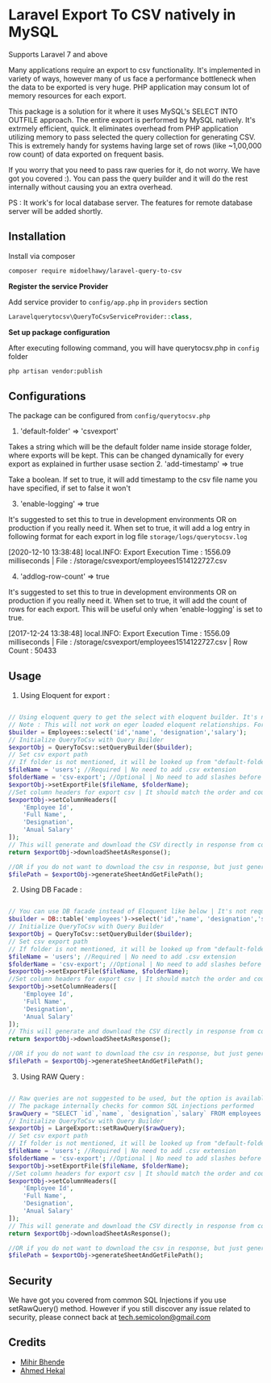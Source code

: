 # Laravel Export To CSV natively in MySQL

Supports Laravel 7 and above

Many applications require an export to csv functionality. It's implemented in variety of ways, however many of us face a performance bottleneck when the data to be exported is very huge. PHP application may consum lot of memory resources for each export. 

This package is a solution for it where it uses MySQL's SELECT INTO OUTFILE approach. The entire export is performed by MySQL natively. It's extrmely efficient, quick. It eliminates overhead from PHP application utilizing memory to pass selected the query collection for generating CSV. This is extremely handy for systems having large set of rows (like ~1,00,000 row count) of data exported on frequent basis.

If you worry that you need to pass raw queries for it, do not worry. We have got you covered :). You can pass the query builder and it will do  the rest internally without causing you an extra overhead.

PS : It work's for local database server. The features for remote database server will be added shortly.

## Installation

Install via composer
```bash
composer require midoelhawy/laravel-query-to-csv
```

**Register the service Provider**

Add service provider to `config/app.php` in `providers` section
```php
Laravelquerytocsv\QueryToCsvServiceProvider::class,
```

**Set up package configuration**

After executing following command, you will have querytocsv.php in `config` folder
```bash
php artisan vendor:publish
```

## Configurations

The package can be configured from `config/querytocsv.php`

1. 'default-folder' => 'csvexport' 

Takes a string which will be the default folder name inside storage folder, where exports will be kept. This can be changed dynamically for every export as explained in further usase section
2. 'add-timestamp' => true 

Take a boolean. If set to true, it will add timestamp to  the csv file name you have specified, if set to false it won't

3. 'enable-logging' => true

It's suggested to set this to true in development environments OR on production if you really need it. When set to true, it will add a log entry in following format for each export in log file `storage/logs/querytocsv.log`

[2020-12-10 13:38:48] local.INFO: Export Execution Time :  1556.09 milliseconds | File : /storage/csvexport/employees1514122727.csv  

4. 'addlog-row-count' => true

It's suggested to set this to true in development environments OR on production if you really need it. When set to true, it will add the count of rows for each export. This will be useful only when 'enable-logging' is set to true.

[2017-12-24 13:38:48] local.INFO: Export Execution Time :  1556.09 milliseconds | File : /storage/csvexport/employees1514122727.csv | Row Count : 50433

## Usage

1. Using Eloquent for export : 

```php

// Using eloquent query to get the select with eloquent builder. It's not required to do ->get() on the builder instance
// Note : This will not work on eger loaded eloquent relationships. For that You can use DB facade which is explained in next point 2.
$builder = Employees::select('id','name', 'designation','salary');
// Initialize QueryToCsv with Query Builder
$exportObj = QueryToCsv::setQueryBuilder($builder);
// Set csv export path
// If folder is not mentioned, it will be looked up from "default-folder" configration specified in config/querytocsv.php
$fileName = 'users'; //Required | No need to add .csv extension
$folderName = 'csv-export'; //Optional | No need to add slashes before or after
$exportObj->setExportFile($fileName, $folderName);
//Set column headers for export csv | It should match the order and count of columns selected in query builder ->select()
$exportObj->setColumnHeaders([
    'Employee Id',
    'Full Name',
    'Designation',
    'Anual Salary'
]);
// This will generate and download the CSV directly in response from controller
return $exportObj->downloadSheetAsResponse();

//OR if you do not want to download the csv in response, but just generate the csv and get the file path, you can use following instead of ->downloadSheetAsResponse()
$filePath = $exportObj->generateSheetAndGetFilePath();

```

2. Using DB Facade : 

```php

// You can use DB facade instead of Eloquent like below | It's not required to do ->get() on the builder instance
$builder = DB::table('employees')->select('id','name', 'designation','salary')
// Initialize QueryToCsv with Query Builder
$exportObj = QueryToCsv::setQueryBuilder($builder);
// Set csv export path
// If folder is not mentioned, it will be looked up from "default-folder" configration specified in app/config/querytocsv.php
$fileName = 'users'; //Required | No need to add .csv extension
$folderName = 'csv-export'; //Optional | No need to add slashes before or after
$exportObj->setExportFile($fileName, $folderName);
//Set column headers for export csv | It should match the order and count of columns selected in query builder ->select()
$exportObj->setColumnHeaders([
    'Employee Id',
    'Full Name',
    'Designation',
    'Anual Salary'
]);
// This will generate and download the CSV directly in response from controller
return $exportObj->downloadSheetAsResponse();

//OR if you do not want to download the csv in response, but just generate the csv and get the file path, you can use following instead of ->downloadSheetAsResponse()
$filePath = $exportObj->generateSheetAndGetFilePath();

```

3. Using RAW Query : 

```php

// Raw queries are not suggested to be used, but the option is available if anyone specifically needs it
// The package internally checks for common SQL injections performed
$rawQuery = "SELECT `id`,`name`, `designation`,`salary` FROM employees ORDER BY `name` DESC";
// Initialize QueryToCsv with Query Builder
$exportObj = LargeExport::setRawQuery($rawQuery);
// Set csv export path
// If folder is not mentioned, it will be looked up from "default-folder" configration specified in app/config/querytocsv.php
$fileName = 'users'; //Required | No need to add .csv extension
$folderName = 'csv-export'; //Optional | No need to add slashes before or after
$exportObj->setExportFile($fileName, $folderName);
//Set column headers for export csv | It should match the order and count of columns selected in query builder ->select()
$exportObj->setColumnHeaders([
    'Employee Id',
    'Full Name',
    'Designation',
    'Anual Salary'
]);
// This will generate and download the CSV directly in response from controller
return $exportObj->downloadSheetAsResponse();

//OR if you do not want to download the csv in response, but just generate the csv and get the file path, you can use following instead of ->downloadSheetAsResponse()
$filePath = $exportObj->generateSheetAndGetFilePath();

```

## Security

We have got you covered from common SQL Injections if you use setRawQuery() method. 
However if you still discover any issue related to security, please connect back at tech.semicolon@gmail.com

## Credits

- [Mihir Bhende](https://github.com/techsemicolon)
- [Ahmed Hekal](https://github.com/midoelhawy)
